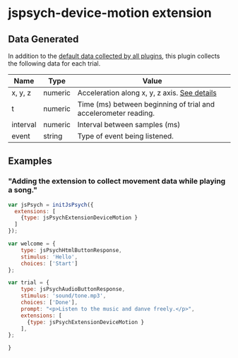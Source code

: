 # jspsych-device-motion extension

## Data Generated

In addition to the [default data collected by all plugins](https://www.jspsych.org/latest/overview/plugins/#data-collected-by-all-plugins), this plugin collects the following data for each trial.

| Name      | Type        | Value                                    |
| --------- | ----------- | ---------------------------------------- |
| x, y, z   | numeric     | Acceleration along x, y, z axis. [See details](https://w3c.github.io/deviceorientation/#devicemotion) |
| t         | numeric     | Time (ms) between beginning of trial and accelerometer reading.            |
| interval  | numeric     | Interval between samples (ms)            |
| event     | string      | Type of event being listened.     |

## Examples

### "Adding the extension to collect movement data while playing a song."

```javascript
var jsPsych = initJsPsych({
  extensions: [
    {type: jsPsychExtensionDeviceMotion }
  ]
});

var welcome = {
    type: jsPsychHtmlButtonResponse,
    stimulus: 'Hello',
    choices: ['Start']
};

var trial = {
    type: jsPsychAudioButtonResponse,
    stimulus: 'sound/tone.mp3',
    choices: ['Done'],
    prompt: "<p>Listen to the music and danve freely.</p>",
    extensions: [
      {type: jsPsychExtensionDeviceMotion }
    ],
};

}
